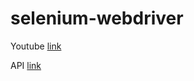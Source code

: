 # selenium-webdriver
Youtube [link][1]

API [link][2]

[1]:https://www.youtube.com/watch?v=YWhxSsj1upg&list=PLA4JPGpQHctT__mDO9EHvOrWVW0Hkf5Mk
[2]:https://www.selenium.dev/selenium/docs/api/javascript/index.html
